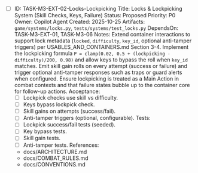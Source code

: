 - [ ] ID: TASK-M3-EXT-02-Locks-Lockpicking
  Title: Locks & Lockpicking System (Skill Checks, Keys, Failure)
  Status: Proposed
  Priority: P0
  Owner: Copilot Agent
  Created: 2025-10-25
  Artifacts: `game/systems/locks.py`, `tests/systems/test_locks.py`
  DependsOn: TASK-M3-EXT-01, TASK-M3-06
  Notes:
  Extend container interactions to support lock metadata (`locked`, `difficulty`, `key_id`, optional anti-tamper triggers) per USABLES_AND_CONTAINERS.md Section 3-4.
  Implement the lockpicking formula `P = clamp(0.02, 0.5 + (lockpicking - difficulty)/200, 0.98)` and allow keys to bypass the roll when `key_id` matches.
  Emit skill gain rolls on every attempt (success or failure) and trigger optional anti-tamper responses such as traps or guard alerts when configured.
  Ensure lockpicking is treated as a Main Action in combat contexts and that failure states bubble up to the container core for follow-up actions.
  Acceptance:
  - [ ] Lockpick checks use skill vs difficulty.
  - [ ] Keys bypass lockpick check.
  - [ ] Skill gains on attempts (success/fail).
  - [ ] Anti-tamper triggers (optional, configurable).
  Tests:
  - [ ] Lockpick success/fail tests (seeded).
  - [ ] Key bypass tests.
  - [ ] Skill gain tests.
  - [ ] Anti-tamper tests.
  References:
  - docs/ARCHITECTURE.md
  - docs/COMBAT_RULES.md
  - docs/CONVENTIONS.md
